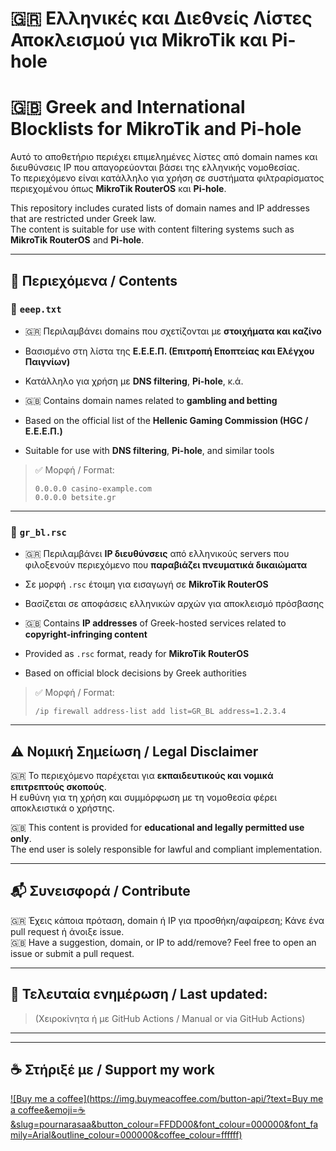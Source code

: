 # 🇬🇷 Ελληνικές και Διεθνείς Λίστες Αποκλεισμού για MikroTik και Pi-hole  
# 🇬🇧 Greek and International Blocklists for MikroTik and Pi-hole

Αυτό το αποθετήριο περιέχει επιμελημένες λίστες από domain names και διευθύνσεις IP που απαγορεύονται βάσει της ελληνικής νομοθεσίας.  
Το περιεχόμενο είναι κατάλληλο για χρήση σε συστήματα φιλτραρίσματος περιεχομένου όπως **MikroTik RouterOS** και **Pi-hole**.

This repository includes curated lists of domain names and IP addresses that are restricted under Greek law.  
The content is suitable for use with content filtering systems such as **MikroTik RouterOS** and **Pi-hole**.

---

## 📁 Περιεχόμενα / Contents

### 📄 `eeep.txt`
- 🇬🇷 Περιλαμβάνει domains που σχετίζονται με **στοιχήματα και καζίνο**
- Βασισμένο στη λίστα της **Ε.Ε.Ε.Π. (Επιτροπή Εποπτείας και Ελέγχου Παιγνίων)**
- Κατάλληλο για χρήση με **DNS filtering**, **Pi-hole**, κ.ά.

- 🇬🇧 Contains domain names related to **gambling and betting**
- Based on the official list of the **Hellenic Gaming Commission (HGC / Ε.Ε.Ε.Π.)**
- Suitable for use with **DNS filtering**, **Pi-hole**, and similar tools

> ✅ Μορφή / Format:
> ```
> 0.0.0.0 casino-example.com
> 0.0.0.0 betsite.gr
> ```

---

### 🧱 `gr_bl.rsc`
- 🇬🇷 Περιλαμβάνει **IP διευθύνσεις** από ελληνικούς servers που φιλοξενούν περιεχόμενο που **παραβιάζει πνευματικά δικαιώματα**
- Σε μορφή `.rsc` έτοιμη για εισαγωγή σε **MikroTik RouterOS**
- Βασίζεται σε αποφάσεις ελληνικών αρχών για αποκλεισμό πρόσβασης

- 🇬🇧 Contains **IP addresses** of Greek-hosted services related to **copyright-infringing content**
- Provided as `.rsc` format, ready for **MikroTik RouterOS**
- Based on official block decisions by Greek authorities

> ✅ Μορφή / Format:
> ```
> /ip firewall address-list add list=GR_BL address=1.2.3.4
> ```

---

## ⚠️ Νομική Σημείωση / Legal Disclaimer

🇬🇷 Το περιεχόμενο παρέχεται για **εκπαιδευτικούς και νομικά επιτρεπτούς σκοπούς**.  
Η ευθύνη για τη χρήση και συμμόρφωση με τη νομοθεσία φέρει αποκλειστικά ο χρήστης.

🇬🇧 This content is provided for **educational and legally permitted use only**.  
The end user is solely responsible for lawful and compliant implementation.

---

## 📬 Συνεισφορά / Contribute

🇬🇷 Έχεις κάποια πρόταση, domain ή IP για προσθήκη/αφαίρεση; Κάνε ένα pull request ή άνοιξε issue.  
🇬🇧 Have a suggestion, domain, or IP to add/remove? Feel free to open an issue or submit a pull request.

---

## 📅 Τελευταία ενημέρωση / Last updated:
> (Χειροκίνητα ή με GitHub Actions / Manual or via GitHub Actions)


---
---

## ☕ Στήριξέ με / Support my work

[![Buy me a coffee](https://img.buymeacoffee.com/button-api/?text=Buy me a coffee&emoji=☕&slug=pournarasaa&button_colour=FFDD00&font_colour=000000&font_family=Arial&outline_colour=000000&coffee_colour=ffffff)](https://buymeacoffee.com/pournarasaa)
